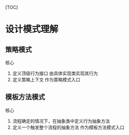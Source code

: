 [TOC]

# 设计模式理解

## 策略模式

核心

1. 定义顶级行为接口 由具体实现类实现其行为
2. 定义策略上下文 作为策略模式入口

## 模板方法模式

核心

1. 流程确定的情况下，在抽象类中定义行为抽象方法
2. 定义一个触发整个流程的抽象方法 作为模板方法模式入口


